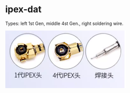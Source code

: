 
# ipex-dat


Types: left 1st Gen, middle 4st Gen., right soldering wire.

![](2024-02-18-17-09-06.png)